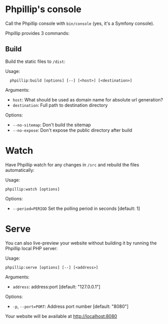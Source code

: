 # Phpillip's console

Call the Phpillip console with `bin/console` (yes, it's a Symfony console).

Phpillip provides 3 commands:

## Build

Build the static files to `/dist`:

Usage:

      phpillip:build [options] [--] [<host>] [<destination>]

Arguments:

- `host`: What should be used as domain name for absolute url generation?
- `destination`: Full path to destination directory

Options:

- `--no-sitemap`: Don't build the sitemap
- `--no-expose`: Don't expose the public directory after build

# Watch

Have Phpillip watch for any changes in `/src` and rebuild the files automatically:

Usage:

    phpillip:watch [options]

Options:

- `--period=PERIOD`   Set the polling period in seconds [default: 1]

# Serve

You can also live-preview your website without building it by running the Phpillip local PHP server:

Usage:

    phpillip:serve [options] [--] [<address>]

Arguments:

- `address`: address:port [default: "127.0.0.1"]

Options:

- `-p`, `--port=PORT`: Address port number [default: "8080"]

Your website will be available at [http://localhost:8080](http://localhost:8080)
